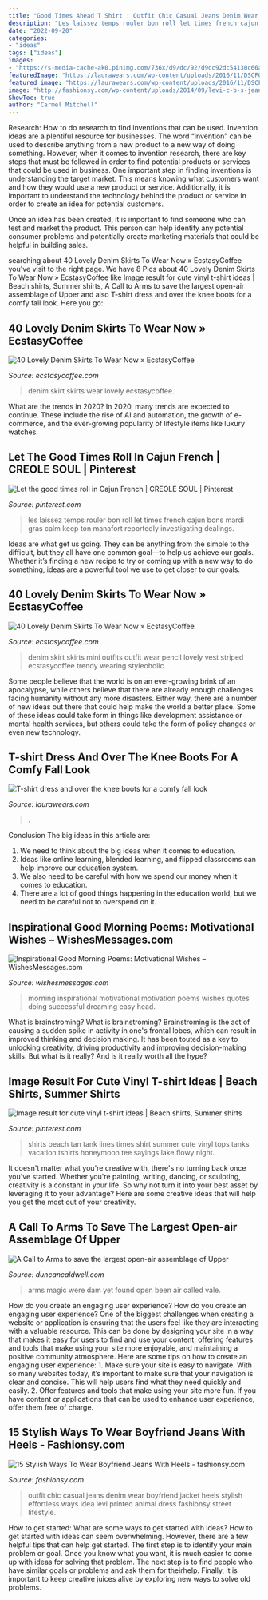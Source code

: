 ```yaml
---
title: "Good Times Ahead T Shirt : Outfit Chic Casual Jeans Denim Wear Boyfriend Jacket Heels Stylish Effortless Ways Idea Levi Printed Animal Dress Fashionsy Street Lifestyle"
description: "Les laissez temps rouler bon roll let times french cajun bons mardi gras calm keep ton manafort reportedly investigating dealings"
date: "2022-09-20"
categories:
- "ideas"
tags: ["ideas"]
images:
- "https://s-media-cache-ak0.pinimg.com/736x/d9/dc/92/d9dc92dc54130c66ad7c021153452733.jpg"
featuredImage: "https://laurawears.com/wp-content/uploads/2016/11/DSCF0551.jpg"
featured_image: "https://laurawears.com/wp-content/uploads/2016/11/DSCF0551.jpg"
image: "http://fashionsy.com/wp-content/uploads/2014/09/levi-c-b-s-jeanslook-main-single-630x924.jpg"
ShowToc: true
author: "Carmel Mitchell"
---
```



Research: How to do research to find inventions that can be used.
Invention ideas are a plentiful resource for businesses. The word “invention” can be used to describe anything from a new product to a new way of doing something. However, when it comes to invention research, there are key steps that must be followed in order to find potential products or services that could be used in business. 
One important step in finding inventions is understanding the target market. This means knowing what customers want and how they would use a new product or service. Additionally, it is important to understand the technology behind the product or service in order to create an idea for potential customers. 

Once an idea has been created, it is important to find someone who can test and market the product. This person can help identify any potential consumer problems and potentially create marketing materials that could be helpful in building sales.

	

		
searching about 40 Lovely Denim Skirts To Wear Now » EcstasyCoffee you've visit to the right page. We have 8 Pics about 40 Lovely Denim Skirts To Wear Now » EcstasyCoffee like Image result for cute vinyl t-shirt ideas | Beach shirts, Summer shirts, A Call to Arms to save the largest open-air assemblage of Upper and also T-shirt dress and over the knee boots for a comfy fall look. Here you go:
		
    
## 40 Lovely Denim Skirts To Wear Now » EcstasyCoffee

<img loading=lazy src="https://i0.wp.com/www.ecstasycoffee.com/wp-content/uploads/2016/10/Denim-Skirt-Outfit10.jpg?resize=537%2C960" onerror="this.onerror=null;this.src='https://tse1.mm.bing.net/th?id=OIP.xF64QujB3NYDDoqlB6roBwHaNP&amp;pid=15.1';" alt="40 Lovely Denim Skirts To Wear Now » EcstasyCoffee">

_Source: ecstasycoffee.com_

>denim skirt skirts wear lovely ecstasycoffee. 

	

What are the trends in 2020?
In 2020, many trends are expected to continue. These include the rise of AI and automation, the growth of e-commerce, and the ever-growing popularity of lifestyle items like luxury watches.

    
## Let The Good Times Roll In Cajun French | CREOLE SOUL | Pinterest

<img loading=lazy src="https://s-media-cache-ak0.pinimg.com/736x/d9/dc/92/d9dc92dc54130c66ad7c021153452733.jpg" onerror="this.onerror=null;this.src='https://tse2.mm.bing.net/th?id=OIP.MPLd_Sgk4GGbO8S_cka-2wHaIp&amp;pid=15.1';" alt="Let the good times roll in Cajun French | CREOLE SOUL | Pinterest">

_Source: pinterest.com_

>les laissez temps rouler bon roll let times french cajun bons mardi gras calm keep ton manafort reportedly investigating dealings. 

	

Ideas are what get us going. They can be anything from the simple to the difficult, but they all have one common goal—to help us achieve our goals. Whether it’s finding a new recipe to try or coming up with a new way to do something, ideas are a powerful tool we use to get closer to our goals.

    
## 40 Lovely Denim Skirts To Wear Now » EcstasyCoffee

<img loading=lazy src="https://i0.wp.com/www.ecstasycoffee.com/wp-content/uploads/2016/10/Denim-Skirt-Outfit12.jpg?resize=564%2C846" onerror="this.onerror=null;this.src='https://tse3.mm.bing.net/th?id=OIP.LFOvWibWa8ru60Ezux1e6QHaLH&amp;pid=15.1';" alt="40 Lovely Denim Skirts To Wear Now » EcstasyCoffee">

_Source: ecstasycoffee.com_

>denim skirt skirts mini outfits outfit wear pencil lovely vest striped ecstasycoffee trendy wearing styleoholic. 

	

Some people believe that the world is on an ever-growing brink of an apocalypse, while others believe that there are already enough challenges facing humanity without any more disasters. Either way, there are a number of new ideas out there that could help make the world a better place. Some of these ideas could take form in things like development assistance or mental health services, but others could take the form of policy changes or even new technology.

    
## T-shirt Dress And Over The Knee Boots For A Comfy Fall Look

<img loading=lazy src="https://laurawears.com/wp-content/uploads/2016/11/DSCF0551.jpg" onerror="this.onerror=null;this.src='https://tse4.mm.bing.net/th?id=OIP.KnmJYCsW7yPSuJw01aZPkwHaLH&amp;pid=15.1';" alt="T-shirt dress and over the knee boots for a comfy fall look">

_Source: laurawears.com_

>. 

	

Conclusion
The big ideas in this article are:
1. We need to think about the big ideas when it comes to education.
2. Ideas like online learning, blended learning, and flipped classrooms can help improve our education system.
3. We also need to be careful with how we spend our money when it comes to education.
4. There are a lot of good things happening in the education world, but we need to be careful not to overspend on it.

    
## Inspirational Good Morning Poems: Motivational Wishes – WishesMessages.com

<img loading=lazy src="https://wishesmessages.com/wp-content/uploads/2015/01/Good-morning-motivation-for-a-successful-day-work-640x480.jpg" onerror="this.onerror=null;this.src='https://tse4.mm.bing.net/th?id=OIP.M4FPZovEwpxPMEosOipHBQHaFj&amp;pid=15.1';" alt="Inspirational Good Morning Poems: Motivational Wishes – WishesMessages.com">

_Source: wishesmessages.com_

>morning inspirational motivational motivation poems wishes quotes doing successful dreaming easy head. 

	

What is brainstroming?
What is brainstroming? Brainstroming is the act of causing a sudden spike in activity in one's frontal lobes, which can result in improved thinking and decision making. It has been touted as a key to unlocking creativity, driving productivity and improving decision-making skills. But what is it really? And is it really worth all the hype?

    
## Image Result For Cute Vinyl T-shirt Ideas | Beach Shirts, Summer Shirts

<img loading=lazy src="https://i.pinimg.com/originals/45/23/b9/4523b969bae783ce7cc32905af372fc9.jpg" onerror="this.onerror=null;this.src='https://tse3.mm.bing.net/th?id=OIP.9kdQ5iH8fp8ax_B0qXvi5wHaLH&amp;pid=15.1';" alt="Image result for cute vinyl t-shirt ideas | Beach shirts, Summer shirts">

_Source: pinterest.com_

>shirts beach tan tank lines times shirt summer cute vinyl tops tanks vacation tshirts honeymoon tee sayings lake flowy night. 

	

It doesn't matter what you're creative with, there's no turning back once you've started. Whether you're painting, writing, dancing, or sculpting, creativity is a constant in your life. So why not turn it into your best asset by leveraging it to your advantage? Here are some creative ideas that will help you get the most out of your creativity.

    
## A Call To Arms To Save The Largest Open-air Assemblage Of Upper

<img loading=lazy src="http://www.duncancaldwell.com/Site/Call_to_Arms_for_Foz_Coa_files/DSCF8920.jpg" onerror="this.onerror=null;this.src='https://tse1.mm.bing.net/th?id=OIP.CXh2gEQ_5VI5x4TwyuqsoAHaJ4&amp;pid=15.1';" alt="A Call to Arms to save the largest open-air assemblage of Upper">

_Source: duncancaldwell.com_

>arms magic were dam yet found open been air called vale. 

	

How do you create an engaging user experience?
How do you create an engaging user experience? One of the biggest challenges when creating a website or application is ensuring that the users feel like they are interacting with a valuable resource. This can be done by designing your site in a way that makes it easy for users to find and use your content, offering features and tools that make using your site more enjoyable, and maintaining a positive community atmosphere. Here are some tips on how to create an engaging user experience: 1. Make sure your site is easy to navigate. With so many websites today, it’s important to make sure that your navigation is clear and concise. This will help users find what they need quickly and easily. 2. Offer features and tools that make using your site more fun. If you have content or applications that can be used to enhance user experience, offer them free of charge.

    
## 15 Stylish Ways To Wear Boyfriend Jeans With Heels - Fashionsy.com

<img loading=lazy src="http://fashionsy.com/wp-content/uploads/2014/09/levi-c-b-s-jeanslook-main-single-630x924.jpg" onerror="this.onerror=null;this.src='https://tse2.mm.bing.net/th?id=OIP.ehunxY1rbbq1RwIRk1OF1gHaK3&amp;pid=15.1';" alt="15 Stylish Ways To Wear Boyfriend Jeans With Heels - fashionsy.com">

_Source: fashionsy.com_

>outfit chic casual jeans denim wear boyfriend jacket heels stylish effortless ways idea levi printed animal dress fashionsy street lifestyle. 

	

How to get started: What are some ways to get started with ideas?
How to get started with ideas can seem overwhelming. However, there are a few helpful tips that can help get started. The first step is to identify your main problem or goal. Once you know what you want, it is much easier to come up with ideas for solving that problem. The next step is to find people who have similar goals or problems and ask them for theirhelp. Finally, it is important to keep creative juices alive by exploring new ways to solve old problems.

